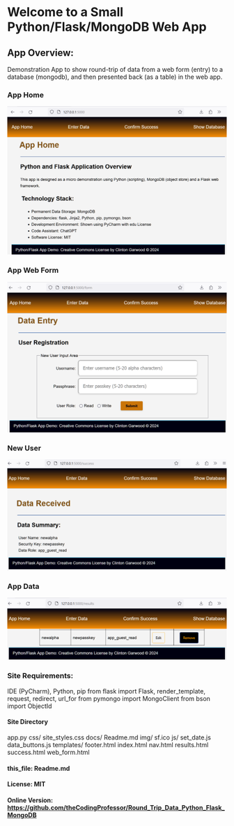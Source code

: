 # Welcome to a Small Python/Flask/MongoDB Web App 

## App Overview:
Demonstration App to show round-trip of data from a 
web form (entry) to a database (mongodb), and then 
presented back (as a table) in the web app. 

### App Home
![Alt Text](../img/app_home.png)

### App Web Form
![Alt Text](../img/app_form.png)

### New User
![Alt Text](../img/new_user.png)

### App Data
![Alt Text](../img/show_users.png)

### Site Requirements:
IDE (PyCharm), Python, pip
from flask import Flask, render_template, request, redirect, url_for
from pymongo import MongoClient
from bson import ObjectId

#### Site Directory
app.py
css/
    site_styles.css
docs/
    Readme.md
img/
    sf.ico
js/
    set_date.js
    data_buttons.js
templates/
    footer.html
    index.html
    nav.html
    results.html
    success.html
    web_form.html


#### this_file: Readme.md
#### License: MIT 
#### Online Version: https://github.com/theCodingProfessor/Round_Trip_Data_Python_Flask_MongoDB
